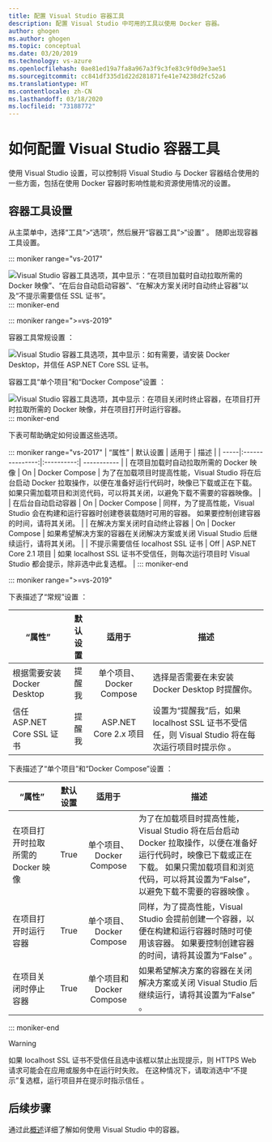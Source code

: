 ```yaml
---
title: 配置 Visual Studio 容器工具
description: 配置 Visual Studio 中可用的工具以使用 Docker 容器。
author: ghogen
ms.author: ghogen
ms.topic: conceptual
ms.date: 03/20/2019
ms.technology: vs-azure
ms.openlocfilehash: 0ae81ed19a7fa8a967a3f9c3fe83c9f0d9e3ae51
ms.sourcegitcommit: cc841df335d1d22d281871fe41e74238d2fc52a6
ms.translationtype: HT
ms.contentlocale: zh-CN
ms.lasthandoff: 03/18/2020
ms.locfileid: "73188772"
---
```

# <a name="how-to-configure-visual-studio-container-tools"></a>如何配置 Visual Studio 容器工具

使用 Visual Studio 设置，可以控制将 Visual Studio 与 Docker 容器结合使用的一些方面，包括在使用 Docker 容器时影响性能和资源使用情况的设置。

## <a name="container-tools-settings"></a>容器工具设置

从主菜单中，选择“工具”>“选项”，然后展开“容器工具”>“设置”   。 随即出现容器工具设置。

::: moniker range="vs-2017"

![Visual Studio 容器工具选项，其中显示：“在项目加载时自动拉取所需的 Docker 映像”、“在后台自动启动容器”、“在解决方案关闭时自动终止容器”以及“不提示需要信任 SSL 证书”。](./media/overview/visual-studio-docker-tools-options.png)
::: moniker-end

::: moniker range=">=vs-2019"

容器工具常规设置  ：

![Visual Studio 容器工具选项，其中显示：如有需要，请安装 Docker Desktop，并信任 ASP.NET Core SSL 证书。](./media/configure-container-tools/tools-options-1.png)

容器工具“单个项目”和“Docker Compose”设置   ：

![Visual Studio 容器工具选项，其中显示：在项目关闭时终止容器，在项目打开时拉取所需的 Docker 映像，并在项目打开时运行容器。](./media/configure-container-tools/tools-options-2.png)
::: moniker-end

下表可帮助确定如何设置这些选项。

::: moniker range="vs-2017"
| “属性” | 默认设置 | 适用于 | 描述 |
| -----|:---------------:|:----------:| ----------- |
| 在项目加载时自动拉取所需的 Docker 映像 | On | Docker Compose | 为了在加载项目时提高性能，Visual Studio 将在后台启动 Docker 拉取操作，以便在准备好运行代码时，映像已下载或正在下载。 如果只需加载项目和浏览代码，可以将其关闭，以避免下载不需要的容器映像。 |
| 在后台自动启动容器 | On | Docker Compose | 同样，为了提高性能，Visual Studio 会在构建和运行容器时创建卷装载随时可用的容器。 如果要控制创建容器的时间，请将其关闭。 |
| 在解决方案关闭时自动终止容器 | On | Docker Compose | 如果希望解决方案的容器在关闭解决方案或关闭 Visual Studio 后继续运行，请将其关闭。 |
| 不提示需要信任 localhost SSL 证书 | Off | ASP.NET Core 2.1 项目 | 如果 localhost SSL 证书不受信任，则每次运行项目时 Visual Studio 都会提示，除非选中此复选框。 |
::: moniker-end

::: moniker range=">=vs-2019"

下表描述了“常规”设置  ：

| “属性” | 默认设置 | 适用于 | 描述 |
| -----|:---------------:|:----------:| ----------- |
| 根据需要安装 Docker Desktop | 提醒我 | 单个项目、Docker Compose | 选择是否需要在未安装 Docker Desktop 时提醒你。 |
| 信任 ASP.NET Core SSL 证书 | 提醒我 | ASP.NET Core 2.x 项目 | 设置为“提醒我”后，如果 localhost SSL 证书不受信任，则 Visual Studio 将在每次运行项目时提示你  。 |

下表描述了“单个项目”和“Docker Compose”设置   ：

| “属性” | 默认设置 | 适用于 | 描述 |
| -----|:---------------:|:----------:| ----------- |
| 在项目打开时拉取所需的 Docker 映像 | True | 单个项目、Docker Compose | 为了在加载项目时提高性能，Visual Studio 将在后台启动 Docker 拉取操作，以便在准备好运行代码时，映像已下载或正在下载。 如果只需加载项目和浏览代码，可以将其设置为“False”，以避免下载不需要的容器映像  。 |
| 在项目打开时运行容器 | True | 单个项目、Docker Compose | 同样，为了提高性能，Visual Studio 会提前创建一个容器，以便在构建和运行容器时随时可使用该容器。 如果要控制创建容器的时间，请将其设置为“False”  。 |
| 在项目关闭时停止容器 | True | 单个项目和 Docker Compose | 如果希望解决方案的容器在关闭解决方案或关闭 Visual Studio 后继续运行，请将其设置为“False”  。 |

::: moniker-end
> [!WARNING]
> 如果 localhost SSL 证书不受信任且选中该框以禁止出现提示，则 HTTPS Web 请求可能会在应用或服务中在运行时失败。 在这种情况下，请取消选中“不提示”复选框，运行项目并在提示时指示信任  。

## <a name="next-steps"></a>后续步骤

通过此[概述](overview.md)详细了解如何使用 Visual Studio 中的容器。